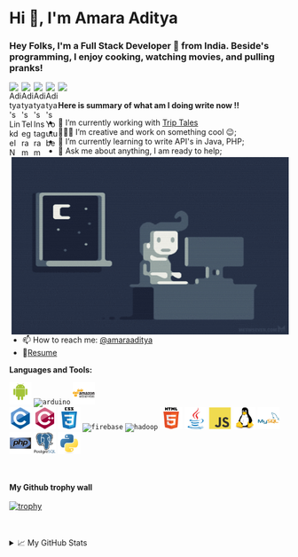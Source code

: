 <h1 align="left">Hi 👋, I'm Amara Aditya</h1>
<h3 align="left">Hey Folks, I'm a Full Stack Developer 🚀 from India. Beside's programming, I enjoy cooking, watching movies, and pulling pranks!</h3>

<a href="https://www.linkedin.com/in/amara-aditya-4bb672205/">
  <img align="left" alt="Aditya's LinkdeIN" width="22px" src="https://cdn.jsdelivr.net/npm/simple-icons@v3/icons/linkedin.svg" />
</a>
<a href="https://t.me/AmaraAditya">
  <img align="left" alt="Aditya's Telegram" width="22px" src="https://cdn.jsdelivr.net/npm/simple-icons@v3/icons/telegram.svg" />
</a>
<a href="https://www.instagram.com/amaraaditya294/">
  <img align="left" alt="Aditya's Instagram" width="22px" src="https://cdn.jsdelivr.net/npm/simple-icons@v3/icons/instagram.svg" />
</a>
<a href="https://www.youtube.com/channel/UCN76-OMalkjtfZE7LOFOTyw">
  <img align="left" alt="Aditya's Youtube" width="22px" src="https://cdn.jsdelivr.net/npm/simple-icons@v3/icons/youtube.svg" />
</a>

![](https://visitor-badge.glitch.me/badge?page_id=AdityaAmara.AdityaAmara)

<img align="right" alt="GIF" src="https://raw.githubusercontent.com/AdityaAmara/AdityaAmara/main/code.gif" width="500" height="320" />
  
**Here is summary of what am I doing write now !!**
- 🔭 I’m currently working with [Trip Tales](http://www.roadtripexperience.in/)
- 👨🏽‍💻 I’m creative and work on something cool :wink:;
- 🌱 I’m currently learning to write API's in Java, PHP; 
- 💬 Ask me about anything, I am ready to help;
- 📫 How to reach me: [@amaraaditya](http://amaraaditya.herokuapp.com/)
- 📝[Resume](http://amaraaditya.herokuapp.com/resume.pdf)

**Languages and Tools:**

<code><img src="https://raw.githubusercontent.com/devicons/devicon/master/icons/android/android-original-wordmark.svg" alt="android" width="40" height="40"/></code>
<code><img src="https://cdn.worldvectorlogo.com/logos/arduino-1.svg" alt="arduino" width="40" height="40"/></code> 
<code><img src="https://raw.githubusercontent.com/devicons/devicon/master/icons/amazonwebservices/amazonwebservices-original-wordmark.svg" alt="aws" width="40" height="40"/> </code> 
<code><img src="https://raw.githubusercontent.com/devicons/devicon/master/icons/c/c-original.svg" alt="c" width="40" height="40"/></code> 
<code><img src="https://raw.githubusercontent.com/devicons/devicon/master/icons/cplusplus/cplusplus-original.svg" alt="cplusplus" width="40" height="40"/></code> 
<code><img src="https://raw.githubusercontent.com/devicons/devicon/master/icons/css3/css3-original-wordmark.svg" alt="css3" width="40" height="40"/></code>
<code><img src="https://www.vectorlogo.zone/logos/firebase/firebase-icon.svg" alt="firebase" width="40" height="40"/></code>
<code><img src="https://www.vectorlogo.zone/logos/apache_hadoop/apache_hadoop-icon.svg" alt="hadoop" width="40" height="40"/></code>
<code><img src="https://raw.githubusercontent.com/devicons/devicon/master/icons/html5/html5-original-wordmark.svg" alt="html5" width="40" height="40"/></code>
<code><img src="https://raw.githubusercontent.com/devicons/devicon/master/icons/java/java-original.svg" alt="java" width="40" height="40"/></code>
<code><img src="https://raw.githubusercontent.com/devicons/devicon/master/icons/javascript/javascript-original.svg" alt="javascript" width="40" height="40"/></code>
<code><img src="https://raw.githubusercontent.com/devicons/devicon/master/icons/linux/linux-original.svg" alt="linux" width="40" height="40"/></code>
<code><img src="https://raw.githubusercontent.com/devicons/devicon/master/icons/mysql/mysql-original-wordmark.svg" alt="mysql" width="40" height="40"/></code>
<code><img src="https://raw.githubusercontent.com/devicons/devicon/master/icons/php/php-original.svg" alt="php" width="40" height="40"/></code> 
<code><img src="https://raw.githubusercontent.com/devicons/devicon/master/icons/postgresql/postgresql-original-wordmark.svg" alt="postgresql" width="40" height="40"/></code>
<code><img src="https://raw.githubusercontent.com/devicons/devicon/master/icons/python/python-original.svg" alt="python" width="40" height="40"/> </a></code>

<br><br>
**My Github trophy wall**<br><br>
[![trophy](https://github-profile-trophy.vercel.app/?username=adityaamara&theme=onedark)](https://github.com/ryo-ma/github-profile-trophy)
<br>
<br>
<br>
<details>
<summary>📈 My GitHub Stats</summary>
<p align="center"> <img src="https://github-readme-stats.vercel.app/api?username=adityaamara&show_icons=true&theme=gotham" alt="scorchingshade"/>
<p align="center"><img align="center" src="https://github-readme-streak-stats.herokuapp.com/?user=adityaamara&show_icons=true&theme=gotham" alt="adityaamara"/></p>
</details>
